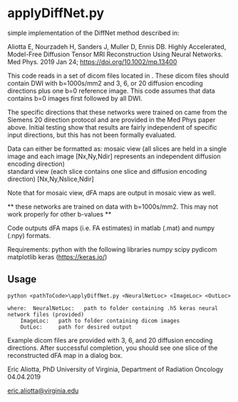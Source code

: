 # applyDiffNet.py 

simple implementation of the DiffNet method described in:

Aliotta E, Nourzadeh H, Sanders J, Muller D, Ennis DB. 
Highly Accelerated, Model-Free Diffusion Tensor MRI Reconstruction Using Neural Networks.
Med Phys. 2019 Jan 24; https://doi.org/10.1002/mp.13400

This code reads in a set of dicom files located in <ImageLoc>. These dicom files should contain
DWI with b=1000s/mm2 and 3, 6, or 20 diffusion encoding directions plus one b=0 reference image. 
This code assumes that data contains b=0 images first followed by all DWI.

The specific directions that these networks were trained on came from the Siemens 20 direction protocol
and are provided in the Med Phys paper above. Initial testing show that results are fairly independent 
of specific input directions, but this has not been formally evaluated.

Data can either be formatted as:
	mosaic view   (all slices are held in a single image and each image		[Nx,Ny,Ndir]
		       represents an independent diffusion encoding direction)		
	standard view (each slice contains one slice and diffusion encoding direction)	[Nx,Ny,Nslice,Ndir]

Note that for mosaic view, dFA maps are output in mosaic view as well.

** these networks are trained on data with b=1000s/mm2. This may not work properly for other b-values **

Code outputs dFA maps (i.e. FA estimates) in matlab (.mat) and numpy (.npy) formats.

Requirements:	python with the following libraries
                  numpy
                  scipy
                  pydicom
                  matplotlib
                  keras (https://keras.io/)

## Usage

	python <pathToCode>\applyDiffNet.py <NeuralNetLoc> <ImageLoc> <OutLoc>

	where: 	NeuralNetLoc: 	path to folder containing .h5 keras neural network files (provided)
		ImageLoc: 	path to folder containing dicom images
		OutLoc:		path for desired output
		
Example dicom files are provided with 3, 6, and 20 diffusion encoding directions. After successful
completion, you should see one slice of the reconstructed dFA map in a dialog box.

Eric Aliotta, PhD
University of Virginia, Department of Radiation Oncology
04.04.2019

eric.aliotta@virginia.edu

